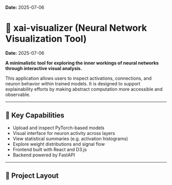 

**Date:** 2025-07-06

# 🧠 xai-visualizer (Neural Network Visualization Tool)
**Date:** 2025-07-06

**A minimalistic tool for exploring the inner workings of neural networks through interactive visual analysis.**

This application allows users to inspect activations, connections, and neuron behavior within trained models. It is designed to support explainability efforts by making abstract computation more accessible and observable.

---

## 🔧 Key Capabilities

- Upload and inspect PyTorch-based models
- Visual interface for neuron activity across layers
- View statistical summaries (e.g. activation histograms)
- Explore weight distributions and signal flow
- Frontend built with React and D3.js
- Backend powered by FastAPI

---

## 📁 Project Layout

